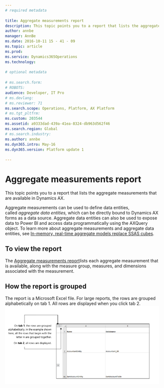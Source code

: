 ```yaml
---
# required metadata

title: Aggregate measurements report
description: This topic points you to a report that lists the aggregate measurements that are available in Dynamics AX.
author: annbe
manager: AnnBe
ms.date: 2016-10-11 15 - 41 - 09
ms.topic: article
ms.prod: 
ms.service: Dynamics365Operations
ms.technology: 

# optional metadata

# ms.search.form: 
# ROBOTS: 
audience: Developer, IT Pro
# ms.devlang: 
# ms.reviewer: 71
ms.search.scope: Operations, Platform, AX Platform
# ms.tgt_pltfrm: 
ms.custom: 203544
ms.assetid: a9333dad-439a-41ea-8324-db963d562f46
ms.search.region: Global
# ms.search.industry: 
ms.author: annbe
ms.dyn365.intro: May-16
ms.dyn365.version: Platform update 1

---
```


# Aggregate measurements report

This topic points you to a report that lists the aggregate measurements that are available in Dynamics AX.

Aggregate measurements can be used to define data entities, called *aggregate data entities,* which can be directly bound to Dynamics AX forms as a data source. Aggregate data entities can also be used to expose data to Power BI and access data programmatically using the AXQuery object. To learn more about aggregate measurements and aggregate data entities, see [In-memory, real-time aggregate models replace SSAS cubes](in-memory-real-time-aggregate-models.md).

## To view the report
The [Aggregate measurements report](https://mbs.microsoft.com/customersource/northamerica/AX/downloads/reports/axtechrefrep)lists each aggregate measurement that is available, along with the measure group, measures, and dimensions associated with the measurement.

## How the report is grouped
The report is a Microsoft Excel file. For large reports, the rows are grouped alphabetically on tab 1. All rows are displayed when you click tab 2. [![GeneratedReports](./media/generatedreports.png)](./media/generatedreports.png)

